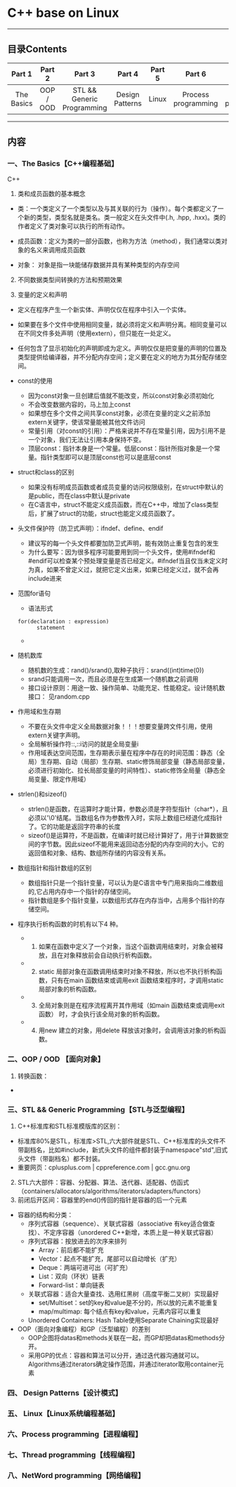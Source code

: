 # C++ base on Linux

---

## 目录Contents

| Part 1 | Part 2 | Part 3 | Part 4 | Part 5  | Part 6 | Part 7 | Part 8 |
| :---------: | :---------: | :---------: | :---------: | :---------: |  :---------: |  :---------: |:---------: |
| The Basics | OOP / OOD | STL && Generic Programming | Design Patterns | Linux | Process programming | Thread programming | NetWord programming |

---

## 内容

### <span id = "base"> 一、The Basics【C++编程基础】 </span>

C++

1. 类和成员函数的基本概念

  - 类：一个类定义了一个类型以及与其关联的行为（操作）。每个类都定义了一个新的类型，类型名就是类名。类一般定义在头文件中(.h, .hpp, .hxx)。类的作者定义了类对象可以执行的所有动作。

  - 成员函数：定义为类的一部分函数，也称为方法（method），我们通常以类对象的名义来调用成员函数

  - 对象： 对象是指一块能储存数据并具有某种类型的内存空间

2. 不同数据类型间转换的方法和预期效果

3. 变量的定义和声明
  - 定义在程序产生一个新实体、声明仅仅在程序中引入一个实体。
  - 如果要在多个文件中使用相同变量，就必须将定义和声明分离。相同变量可以在不同文件多处声明（使用extern），但只能在一处定义。

  - 任何包含了显示初始化的声明即成为定义。声明仅仅是把变量的声明的位置及类型提供给编译器，并不分配内存空间；定义要在定义的地方为其分配存储空间。

- const的使用
  - 因为const对象一旦创建后值就不能改变，所以const对象必须初始化
  - 不会改变数据内容的，马上加上const
  - 如果想在多个文件之间共享const对象，必须在变量的定义之前添加extern关键字，使该常量能被其他文件访问
  - 常量引用（对const的引用）：严格来说并不存在常量引用，因为引用不是一个对象，我们无法让引用本身保持不变。
  - 顶层const：指针本身是一个常量。低层const：指针所指对象是一个常量。指针类型即可以是顶层const也可以是底层const
- struct和class的区别
  - 如果没有标明成员函数或者成员变量的访问权限级别，在struct中默认的是public，而在class中默认是private
  - 在C语言中，struct不能定义成员函数，而在C++中，增加了class类型后，扩展了struct的功能，struct也能定义成员函数了。

- 头文件保护符（防卫式声明）：ifndef、define、endif
  - 建议写的每一个头文件都要加防卫式声明，能有效防止重复包含的发生
  - 为什么要写：因为很多程序可能要用到同一个头文件，使用#ifndef和#endif可以检查某个预处理变量是否已经定义。#ifndef当且仅当未定义时为真，如果不曾定义过，就把它定义出来，如果已经定义过，就不会再include进来

- 范围for语句
  - 语法形式

  ```
  for(declaration : expression)
        statement
  ```
  -

- 随机数库
  - 随机数的生成：rand()/srand(),取种子执行：srand((int)time(0))
  - srand只能调用一次，而且必须是在生成第一个随机数之前调用
  - 接口设计原则：用途一致、操作简单、功能充足、性能稳定。设计随机数接口：
  见random.cpp

- 作用域和生存期
  - 不要在头文件中定义全局数据对象！！！想要变量跨文件引用，使用extern关键字声明。
  - 全局解析操作符::,::i访问的就是全局变量i
  - 作用域表达空间范围，生存期表示量在程序中存在的时间范围：静态（全局）生存期、自动（局部）生存期、static修饰局部变量（静态局部变量，必须进行初始化、拉长局部变量的时间特性）、static修饰全局量（静态全局变量、限定作用域）

- strlen()和sizeof()
  - strlen()是函数，在运算时才能计算，参数必须是字符型指针（char*），且必须以'\0'结尾。当数组名作为参数传入时，实际上数组已经退化成指针了。它的功能是返回字符串的长度
  - sizeof()是运算符，不是函数，在编译时就已经计算好了，用于计算数据空间的字节数。因此sizeof不能用来返回动态分配的内存空间的大小。它的返回值和对象、结构、数组所存储的内容没有关系。

- 数组指针和指针数组的区别
  - 数组指针只是一个指针变量，可以认为是C语言中专门用来指向二维数组的,它占用内存中一个指针的存储空间。
  - 指针数组是多个指针变量，以数组形式存在内存当中，占用多个指针的存储空间。

- 程序执行析构函数的时机有以下4 种。
  - 1) 如果在函数中定义了一个对象，当这个函数调用结束时，对象会被释放，且在对象释放前会自动执行析构函数。
  - 2) static 局部对象在函数调用结束时对象不释放，所以也不执行析构函数，只有在main 函数结束或调用exit 函数结束程序时，才调用static 局部对象的析构函数。
  - 3) 全局对象则是在程序流程离开其作用域（如main 函数结束或调用exit 函数） 时，才会执行该全局对象的析构函数。
  - 4) 用new 建立的对象，用delete 释放该对象时，会调用该对象的析构函数。
### <span id = "oop"> 二、OOP / OOD 【面向对象】 </span>

1. 转换函数：
  -
### <span id = "stl"> 三、STL && Generic Programming【STL与泛型编程】 </span>
1. C++标准库和STL标准模版库的区别：
  - 标准库80%是STL，标准库>STL,六大部件就是STL、C++标准库的头文件不带副档名，比如#include<vector>，新式头文件的组件都封装于namespace"std",旧式头文件（带副档名）都不封装。
  - 重要网页：cplusplus.com | cppreference.com | gcc.gnu.org
2. STL六大部件：容器、分配器、算法、迭代器、适配器、仿函式（containers/allocators/algorithms/iterators/adapters/functors）
3. 前闭后开区间：容器里的end()传回的指针是容器的后一个元素
- 容器的结构和分类：
  - 序列式容器（sequence）、关联式容器（associative 有key适合做查找）、不定序容器（unordered C++新增，本质上是一种关联式容器）
  - 序列式容器：按放进去的次序来排列
    - Array：前后都不能扩充
    - Vector：起点不能扩充，尾部可以自动增长（扩充）
    - Deque：两端可进可出（可扩充）
    - List：双向（环状）链表
    - Forward-list：单向链表
  - 关联式容器：适合大量查找、选用红黑树（高度平衡二叉树）实现最好
    - set/Multiset：set的key和value是不分的，所以放的元素不能重复
    - map/multimap: 每个结点有key和value，元素内容可以重复
  - Unordered Containers: Hash Table使用Separate Chaining实现最好
- OOP（面向对象编程）和GP（泛型编程）的差别
  - OOP企图将datas和methods关联在一起，而GP却把datas和methods分开。
  - 采用GP的优点：容器和算法可以分开，通过迭代器沟通就可以。Algorithms通过iterators确定操作范围，并通过iterator取用container元素
### <span id = "dp"> 四、 Design Patterns【设计模式】 </span>
### <span id = "linux"> 五、 Linux【Linux系统编程基础】 </span>
### <span id = "ppg"> 六、Process programming【进程编程】 </span>
### <span id = "tpg"> 七、Thread programming【线程编程】 </span>
### <span id = "npg"> 八、NetWord programming【网络编程】 </span>
